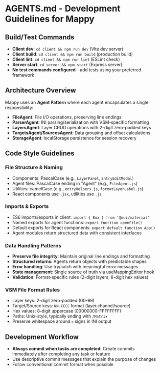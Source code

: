# AGENTS.md - Development Guidelines for Mappy

## Build/Test Commands
- **Client dev**: `cd client && npm run dev` (Vite dev server)
- **Client build**: `cd client && npm run build` (production build)
- **Client lint**: `cd client && npm run lint` (ESLint check)
- **Server start**: `cd server && npm start` (Express server)
- **No test commands configured** - add tests using your preferred framework

## Architecture Overview
Mappy uses an **Agent Pattern** where each agent encapsulates a single responsibility:
- **FileAgent**: File I/O operations, preserving line endings
- **ParserAgent**: INI parsing/serialization with VSM-specific formatting
- **LayersAgent**: Layer CRUD operations with 2-digit zero-padded keys
- **TargetsAgent/SourcesAgent**: Data grouping and offset calculations
- **StorageAgent**: localStorage persistence for session recovery

## Code Style Guidelines

### File Structure & Naming
- Components: PascalCase (e.g., `LayerPanel`, `EntryEditModal`)
- Agent files: PascalCase ending in "Agent" (e.g., `FileAgent.js`)
- Utilities: camelCase (e.g., `entryHelpers.js`, `formatLayerLabel.js`)
- React components use `.jsx`, utilities use `.js`

### Imports & Exports
- ES6 imports/exports in client: `import { Box } from '@mui/material'`
- Named exports for agent functions: `export function openFile()`
- Default exports for React components: `export default function App()`
- Agent modules return structured data with consistent interfaces

### Data Handling Patterns
- **Preserve file integrity**: Maintain original line endings and formatting
- **Structured returns**: Agents return objects with predictable shapes
- **Error handling**: Use try/catch with meaningful error messages
- **State management**: Single source of truth via useMappingEditor hook
- **Validation**: Format-specific rules (2-digit layers, 8-digit hex values)

### VSM File Format Rules
- Layer keys: 2-digit zero-padded (00-99)
- Target/Source keys: `NN.CCCC` format (layer.channel/source)
- Hex values: 8-digit uppercase (00000000-FFFFFFFF)
- Paths: Unix-style, typically ending with `/Matrix`
- Preserve whitespace around `=` signs in INI output

## Development Workflow
- **Always commit when tasks are completed**: Create commits immediately after completing any task or feature
- Use descriptive commit messages that explain the purpose of changes
- Follow conventional commit format when possible